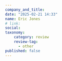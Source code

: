 ```yaml
---
company_and_title: 
date: "2025-02-21 14:33"
name: Eric Jones
# link:
social: 
taxonomy:
    category: review
    review-tag:
      - other
published: false
---
```



